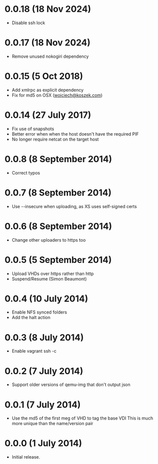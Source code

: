 # 0.0.18 (18 Nov 2024)
* Disable ssh lock

# 0.0.17 (18 Nov 2024)
* Remove unused nokogiri dependency

# 0.0.15 (5 Oct 2018)
* Add xmlrpc as explicit dependency
* Fix for md5 on OSX (wojciech@koszek.com)

# 0.0.14 (27 July 2017)
* Fix use of snapshots
* Better error when when the host doesn't have the required PIF
* No longer require netcat on the target host

# 0.0.8 (8 September 2014)

* Correct typos

# 0.0.7 (8 September 2014)

* Use --insecure when uploading, as XS uses self-signed certs

# 0.0.6 (8 September 2014)

* Change other uploaders to https too

# 0.0.5 (5 September 2014)

* Upload VHDs over https rather than http
* Suspend/Resume (Simon Beaumont)

# 0.0.4 (10 July 2014)

* Enable NFS synced folders
* Add the halt action

# 0.0.3 (8 July 2014)

* Enable vagrant ssh -c

# 0.0.2 (7 July 2014)

* Support older versions of qemu-img that don't output
  json

# 0.0.1 (7 July 2014)

* Use the md5 of the first meg of VHD to tag the base VDI
  This is much more unique than the name/version pair

# 0.0.0 (1 July 2014)

* Initial release.

